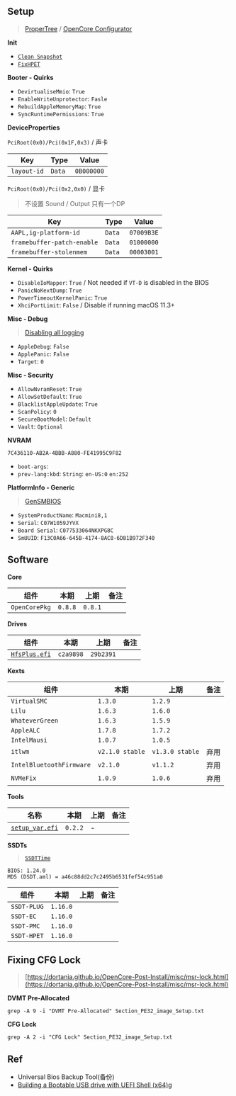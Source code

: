 ## Setup

> [ProperTree](https://github.com/corpnewt/ProperTree) / [OpenCore Configurator](https://mackie100projects.altervista.org/download-opencore-configurator/)

**Init**

* [`Clean Snapshot`](https://dortania.github.io/OpenCore-Install-Guide/config.plist/)
* [`FixHPET`](https://dortania.github.io/Getting-Started-With-ACPI/cleanup.html)

**Booter - Quirks**

* `DevirtualiseMmio`: `True`
* `EnableWriteUnprotector`: `Fasle`
* `RebuildAppleMemoryMap`: `True`
* `SyncRuntimePermissions`: `True`

**DeviceProperties**

`PciRoot(0x0)/Pci(0x1F,0x3)` / 声卡

|Key|Type|Value|
|---|---|---|
|`layout-id`|`Data`|`0B000000`

`PciRoot(0x0)/Pci(0x2,0x0)` / 显卡

> 不设置 Sound / Output 只有一个DP

|Key|Type|Value|
|---|---|---|
|`AAPL,ig-platform-id`|`Data`|`07009B3E`|
|`framebuffer-patch-enable`|`Data`|`01000000`|
|`framebuffer-stolenmem`|`Data`|`00003001`|

**Kernel - Quirks**

* `DisableIoMapper`: `True` / Not needed if `VT-D` is disabled in the BIOS
* `PanicNoKextDump`: `True`
* `PowerTimeoutKernelPanic`: `True`
* `XhciPortLimit`: `False` / Disable if running macOS 11.3+

**Misc - Debug**

> [Disabling all logging](https://dortania.github.io/OpenCore-Install-Guide/troubleshooting/debug.html#disabling-all-logging)

* `AppleDebug`: `False`
* `ApplePanic`: `False`
* `Target`: `0`

**Misc - Security**

* `AllowNvramReset`: `True`
* `AllowSetDefault`: `True`
* `BlacklistAppleUpdate`: `True`
* `ScanPolicy`: `0`
* `SecureBootModel`: `Default`
* `Vault`: `Optional`

**NVRAM**

`7C436110-AB2A-4BBB-A880-FE41995C9F82`

* `boot-args`: ` `
* `prev-lang:kbd`: `String`: `en-US:0` `en:252`

**PlatformInfo - Generic**

> [GenSMBIOS](https://github.com/corpnewt/GenSMBIOS)

* `SystemProductName`: `Macmini8,1`
* `Serial`: `C07W1059JYVX`
* `Board Serial`: `C077533064NKXPG8C`
* `SmUUID`: `F13C0A66-645B-4174-8AC8-6D81B972F340`



## Software

**Core**

组件|本期|上期|备注
---|---|---|---
`OpenCorePkg`| `0.8.8` | `0.8.1`

**Drives**

组件|本期|上期|备注
---|---|---|---
[`HfsPlus.efi`](https://github.com/acidanthera/OcBinaryData/blob/master/Drivers/HfsPlus.efi) | `c2a9898`| `29b2391`

**Kexts**

组件|本期|上期|备注
---|---|---|---
`VirtualSMC` | `1.3.0` | `1.2.9`
`Lilu` | `1.6.3` | `1.6.0`
`WhateverGreen` | `1.6.3` | `1.5.9`
`AppleALC` | `1.7.8` | `1.7.2`
`IntelMausi` | `1.0.7` | `1.0.5`
`itlwm` | `v2.1.0 stable` | `v1.3.0 stable` | 弃用
`IntelBluetoothFirmware` | `v2.1.0` | `v1.1.2` |  弃用
`NVMeFix` | `1.0.9` | `1.0.6` | 弃用

**Tools**

名称|本期|上期|备注
---|---|---|---
[`setup_var.efi`](https://github.com/datasone/setup_var.efi/releases)| `0.2.2` | -

**SSDTs**

> [`SSDTTime`](https://github.com/corpnewt/SSDTTime)

```
BIOS: 1.24.0
MD5 (DSDT.aml) = a46c88dd2c7c2495b6531fef54c951a0
```

组件|本期|上期|备注
---|---|:---:|---
`SSDT-PLUG`| `1.16.0`
`SSDT-EC`| `1.16.0`
`SSDT-PMC`| `1.16.0`
`SSDT-HPET`| `1.16.0`

## Fixing CFG Lock

> [https://dortania.github.io/OpenCore-Post-Install/misc/msr-lock.html](https://dortania.github.io/OpenCore-Post-Install/misc/msr-lock.html)


**DVMT Pre-Allocated**

```
grep -A 9 -i "DVMT Pre-Allocated" Section_PE32_image_Setup.txt
```

**CFG Lock**

```
grep -A 2 -i "CFG Lock" Section_PE32_image_Setup.txt
```

## Ref

* Universal Bios Backup Tool(备份)
* [Building a Bootable USB drive with UEFI Shell (x64)](https://chipsec.github.io/)g
